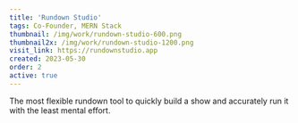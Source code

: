 ```yaml
---
title: 'Rundown Studio'
tags: Co-Founder, MERN Stack
thumbnail: /img/work/rundown-studio-600.png
thumbnail2x: /img/work/rundown-studio-1200.png
visit_link: https://rundownstudio.app
created: 2023-05-30
order: 2
active: true
---
```


The most flexible rundown tool to quickly build a show and accurately run it with the least mental effort.
